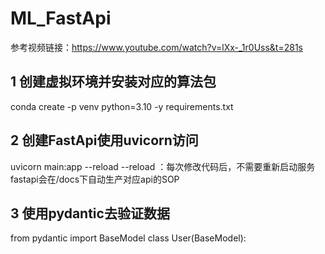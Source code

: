 # ML_FastApi
参考视频链接：https://www.youtube.com/watch?v=lXx-_1r0Uss&t=281s
## 1 创建虚拟环境并安装对应的算法包
conda create -p venv python=3.10 -y
requirements.txt

## 2 创建FastApi使用uvicorn访问
uvicorn main:app --reload
--reload ：每次修改代码后，不需要重新启动服务
fastapi会在/docs下自动生产对应api的SOP

## 3 使用pydantic去验证数据
from pydantic import BaseModel
class User(BaseModel):



